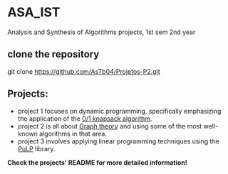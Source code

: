 # ASA_IST
Analysis and Synthesis of Algorithms projects, 1st sem 2nd year
## clone the repository
git clone https://github.com/AsTb04/Projetos-P2.git
## Projects:
- project 1 focuses on dynamic programming, specifically emphasizing the application of the [0/1 knapsack algorithm](https://en.wikipedia.org/wiki/Knapsack_problem).
- project 2 is all about [Graph theory](https://en.wikipedia.org/wiki/Graph_theory) and using some of the most well-known algorithms in that area.
- project 3 involves applying linear programming techniques using the [PuLP](https://pypi.org/project/PuLP/) library.

**Check the projects' README for more detailed information!**
